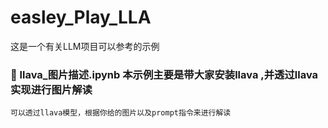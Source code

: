 # easley_Play_LLA
这是一个有关LLM项目可以参考的示例
### 🔹 llava_图片描述.ipynb 本示例主要是带大家安装llava ,并透过llava实现进行图片解读
    可以透过llava模型，根据你给的图片以及prompt指令来进行解读
